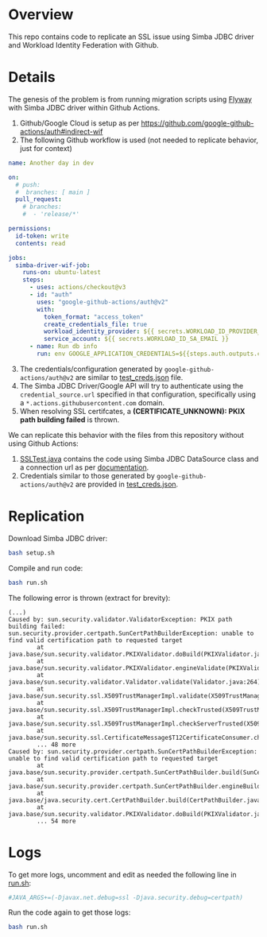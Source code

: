 # Overview

This repo contains code to replicate an SSL issue using Simba JDBC driver and Workload Identity Federation with Github.

# Details

The genesis of the problem is from running migration scripts using [Flyway](https://flywaydb.org/) with Simba JDBC driver within Github Actions.

1. Github/Google Cloud is setup as per https://github.com/google-github-actions/auth#indirect-wif
2. The following Github workflow is used (not needed to replicate behavior, just for context)
```yml
name: Another day in dev

on:
  # push:
  #  branches: [ main ]
  pull_request:
    # branches:
    #  - 'release/*'

permissions:
  id-token: write
  contents: read

jobs:
  simba-driver-wif-job:
    runs-on: ubuntu-latest
    steps:
      - uses: actions/checkout@v3
      - id: "auth"
        uses: "google-github-actions/auth@v2"
        with:
          token_format: "access_token"
          create_credentials_file: true
          workload_identity_provider: ${{ secrets.WORKLOAD_ID_PROVIDER_NAME }}
          service_account: ${{ secrets.WORKLOAD_ID_SA_EMAIL }}
      - name: Run db info
        run: env GOOGLE_APPLICATION_CREDENTIALS=${{steps.auth.outputs.credentials_file_path}} run_code_with_simba_driver.sh

```
3. The credentials/configuration generated by `google-github-actions/auth@v2` are similar to [test_creds.json](./test_creds.json) file.
4. The Simba JDBC Driver/Google API will try to authenticate using the `credential_source.url` specified in that configuration, specifically using a `*.actions.githubusercontent.com` domain.
5. When resolving SSL certifcates, a **(CERTIFICATE_UNKNOWN): PKIX path building failed** is thrown.


We can replicate this behavior with the files from this repository without using Github Actions:
1. [SSLTest.java](./SSLTest.java) contains the code using Simba JDBC DataSource class and a connection url as per [documentation](https://documentation.insightsoftware.com/simba-google-bigquery-jdbc-connector/content/jdbc/bq/authenticating/appdefaultcred.htm).
2. Credentials similar to those generated by `google-github-actions/auth@v2` are provided in [test_creds.json](./test_creds.json).

# Replication

Download Simba JDBC driver:
```bash
bash setup.sh
```

Compile and run code:
```bash
bash run.sh
```

The following error is thrown (extract for brevity):
```
(...)
Caused by: sun.security.validator.ValidatorException: PKIX path building failed: sun.security.provider.certpath.SunCertPathBuilderException: unable to find valid certification path to requested target
        at java.base/sun.security.validator.PKIXValidator.doBuild(PKIXValidator.java:439)
        at java.base/sun.security.validator.PKIXValidator.engineValidate(PKIXValidator.java:306)
        at java.base/sun.security.validator.Validator.validate(Validator.java:264)
        at java.base/sun.security.ssl.X509TrustManagerImpl.validate(X509TrustManagerImpl.java:313)
        at java.base/sun.security.ssl.X509TrustManagerImpl.checkTrusted(X509TrustManagerImpl.java:222)
        at java.base/sun.security.ssl.X509TrustManagerImpl.checkServerTrusted(X509TrustManagerImpl.java:129)
        at java.base/sun.security.ssl.CertificateMessage$T12CertificateConsumer.checkServerCerts(CertificateMessage.java:638)
        ... 48 more
Caused by: sun.security.provider.certpath.SunCertPathBuilderException: unable to find valid certification path to requested target
        at java.base/sun.security.provider.certpath.SunCertPathBuilder.build(SunCertPathBuilder.java:148)
        at java.base/sun.security.provider.certpath.SunCertPathBuilder.engineBuild(SunCertPathBuilder.java:129)
        at java.base/java.security.cert.CertPathBuilder.build(CertPathBuilder.java:297)
        at java.base/sun.security.validator.PKIXValidator.doBuild(PKIXValidator.java:434)
        ... 54 more
```

# Logs

To get more logs, uncomment and edit as needed the following line in [run.sh](./run.sh):
```bash
#JAVA_ARGS+=(-Djavax.net.debug=ssl -Djava.security.debug=certpath)
```

Run the code again to get those logs:
```bash
bash run.sh
```
